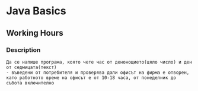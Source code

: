 # Java Basics

## Working Hours

### Description
    Да се напише програма, която чете час от денонощието(цяло число) и ден от седмицата(текст) 
    - въведени от потребителя и проверява дали офисът на фирма е отворен, 
    като работното време на офисът е от 10-18 часа, от понеделник до събота включително